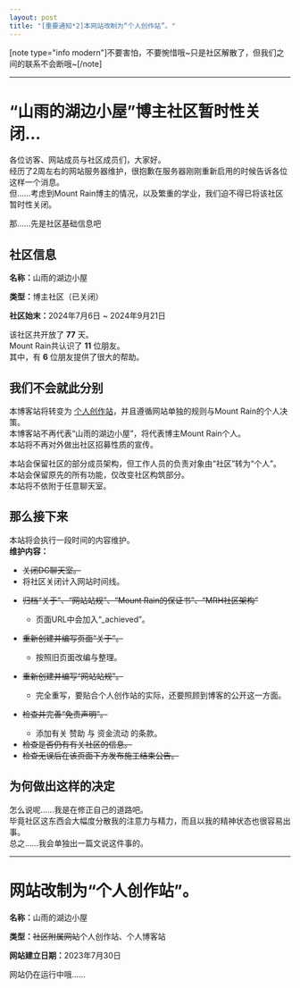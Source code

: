 ```yaml
---
layout: post
title: "[重要通知*2]本网站改制为“个人创作站”。"
---
```



<p>[note type="info modern"]不要害怕，不要惋惜哦~只是社区解散了，但我们之间的联系不会断哦~[/note]</p><hr><h1>“山雨的湖边小屋”博主社区暂时性关闭…</h1><p>各位访客、网站成员与社区成员们，大家好。<br>经历了2周左右的网站服务器维护，很抱歉在服务器刚刚重新启用的时候告诉各位这样一个消息。<br>但……考虑到Mount Rain博主的情况，以及繁重的学业，我们迫不得已将该社区暂时性关闭。</p><p>那……先是社区基础信息吧</p><h2>社区信息</h2><p><strong>名称：</strong>山雨的湖边小屋</p><p><strong>类型：</strong>博主社区（已关闭）</p><p><strong>社区始末：</strong>2024年7月6日 ~ 2024年9月21日</p><p>该社区共开放了 <strong>77</strong> 天。<br>Mount Rain共认识了 <strong>11</strong> 位朋友。<br>其中，有 <strong>6</strong> 位朋友提供了很大的帮助。</p><h2>我们不会就此分别</h2><p>本博客站将转变为 <u>个人创作站</u>，并且遵循网站单独的规则与Mount Rain的个人决策。<br>本博客站不再代表“山雨的湖边小屋”，将代表博主Mount Rain个人。<br>本站将不再对外做出社区招募性质的宣传。</p><p>本站会保留社区的部分成员架构，但工作人员的负责对象由“社区”转为“个人”。<br>本站会保留原先的所有功能，仅改变社区构筑部分。<br>本站将不依附于任意聊天室。</p><h2>那么接下来</h2><p>本站将会执行一段时间的内容维护。<br><strong>维护内容：</strong></p><ul><li><del>关闭DC聊天室。</del></li><li>将社区关闭计入网站时间线。</li><li><p><del>归档“关于”、“网站站规”、“Mount Rain的保证书”、“MRH社区架构”</del></p><ul><li>页面URL中会加入“_achieved”。</li></ul></li><li><p><del>重新创建并编写页面“关于”。</del></p><ul><li>按照旧页面改编与整理。</li></ul></li><li><p><del>重新创建并编写“网站站规”。</del></p><ul><li>完全重写，要贴合个人创作站的实际，还要照顾到博客的公开这一方面。</li></ul></li><li><p><del>检查并完善“免责声明”。</del></p><ul><li>添加有关 赞助 与 资金流动 的条款。</li></ul></li><li><del>检查是否仍有有关社区的信息。</del></li><li><del>检查无误后在该页面下方发布施工结束公告。</del></li></ul><h2>为何做出这样的决定</h2><p>怎么说呢……我是在修正自己的道路吧。<br>毕竟社区这东西会大幅度分散我的注意力与精力，而且以我的精神状态也很容易出事。<br>总之……我会单独出一篇文说这件事的。</p><hr><h1>网站改制为“个人创作站”。</h1><p><strong>名称：</strong>山雨的湖边小屋</p><p><strong>类型：</strong><del>社区附属网站</del>个人创作站、个人博客站</p><p><strong>网站建立日期：</strong>2023年7月30日</p><p>网站仍在运行中哦……</p>
